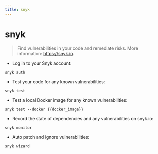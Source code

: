 ```yaml
---
title: snyk
---
```

# snyk

> Find vulnerabilities in your code and remediate risks.
> More information: <https://snyk.io>.

- Log in to your Snyk account:

`snyk auth`

- Test your code for any known vulnerabilities:

`snyk test`

- Test a local Docker image for any known vulnerabilities:

`snyk test --docker {{docker_image}}`

- Record the state of dependencies and any vulnerabilities on snyk.io:

`snyk monitor`

- Auto patch and ignore vulnerabilities:

`snyk wizard`
